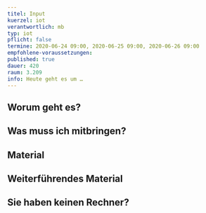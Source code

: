 ```yaml
---
titel: Input
kuerzel: iot
verantwortlich: mb
typ: iot
pflicht: false
termine: 2020-06-24 09:00, 2020-06-25 09:00, 2020-06-26 09:00
empfohlene-voraussetzungen: 
published: true
dauer: 420
raum: 3.209
info: Heute geht es um …
---
```


## Worum geht es?

## Was muss ich mitbringen?

## Material

## Weiterführendes Material

## Sie haben keinen Rechner?
